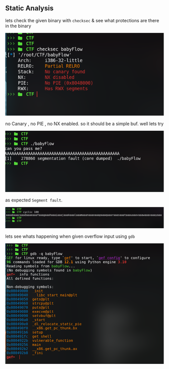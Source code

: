 ## Static Analysis

lets check the given binary with `checksec` & see what protections are there in the binary 

![](images/pwn1.png)

no Canary , no PIE , no NX enabled. so it should be a simple buf. well lets try 

![](images/pwn2.png)

as expected `Segment fault`.



![](images/pwn3.png)

lets see whats happening when given overflow input using `gdb`

![](images/pwn4.png)
